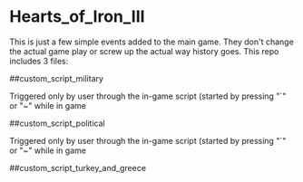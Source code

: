 # Hearts_of_Iron_III
This is just a few simple events added to the main game. They don't change the actual game play or screw up the actual way history goes.
This repo includes 3 files:

##custom_script_military

Triggered only by user through the in-game script (started by pressing "`" or "~" while in game

##custom_script_political

Triggered only by user through the in-game script (started by pressing "`" or "~" while in game


##custom_script_turkey_and_greece

